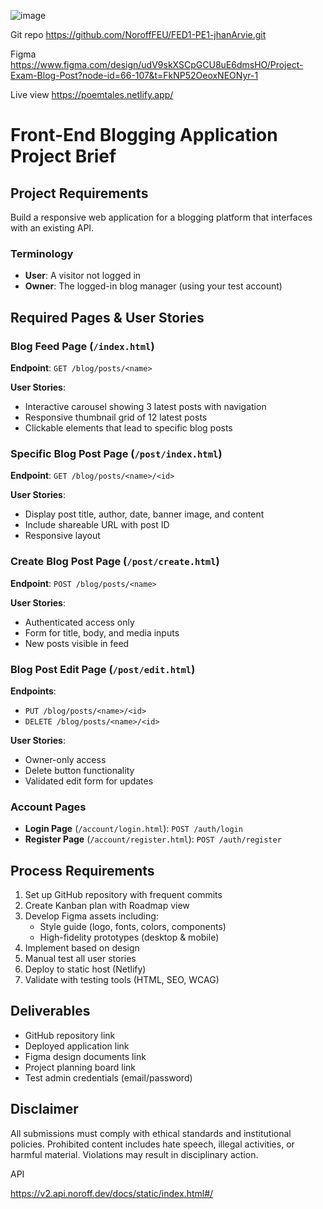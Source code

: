 ![image](https://github.com/user-attachments/assets/953a0bf8-f7e0-4c58-9e78-a553b0317e8d)


Git repo    https://github.com/NoroffFEU/FED1-PE1-jhanArvie.git

Figma       https://www.figma.com/design/udV9skXSCpGCU8uE6dmsHO/Project-Exam-Blog-Post?node-id=66-107&t=FkNP52OeoxNEONyr-1


Live view   https://poemtales.netlify.app/
# Front-End Blogging Application Project Brief


## Project Requirements
Build a responsive web application for a blogging platform that interfaces with an existing API.

### Terminology
- **User**: A visitor not logged in
- **Owner**: The logged-in blog manager (using your test account)

## Required Pages & User Stories

### Blog Feed Page (`/index.html`)
**Endpoint**: `GET /blog/posts/<name>`

**User Stories**:
- Interactive carousel showing 3 latest posts with navigation
- Responsive thumbnail grid of 12 latest posts
- Clickable elements that lead to specific blog posts

### Specific Blog Post Page (`/post/index.html`)
**Endpoint**: `GET /blog/posts/<name>/<id>`

**User Stories**:
- Display post title, author, date, banner image, and content
- Include shareable URL with post ID
- Responsive layout

### Create Blog Post Page (`/post/create.html`)
**Endpoint**: `POST /blog/posts/<name>`

**User Stories**:
- Authenticated access only
- Form for title, body, and media inputs
- New posts visible in feed

### Blog Post Edit Page (`/post/edit.html`)
**Endpoints**: 
- `PUT /blog/posts/<name>/<id>`
- `DELETE /blog/posts/<name>/<id>`

**User Stories**:
- Owner-only access
- Delete button functionality
- Validated edit form for updates

### Account Pages
- **Login Page** (`/account/login.html`): `POST /auth/login`
- **Register Page** (`/account/register.html`): `POST /auth/register`

## Process Requirements
1. Set up GitHub repository with frequent commits
2. Create Kanban plan with Roadmap view
3. Develop Figma assets including:
   - Style guide (logo, fonts, colors, components)
   - High-fidelity prototypes (desktop & mobile)
4. Implement based on design
5. Manual test all user stories
6. Deploy to static host (Netlify)
7. Validate with testing tools (HTML, SEO, WCAG)

## Deliverables
- GitHub repository link
- Deployed application link
- Figma design documents link
- Project planning board link
- Test admin credentials (email/password)



## Disclaimer
All submissions must comply with ethical standards and institutional policies. Prohibited content includes hate speech, illegal activities, or harmful material. Violations may result in disciplinary action.

API

https://v2.api.noroff.dev/docs/static/index.html#/


